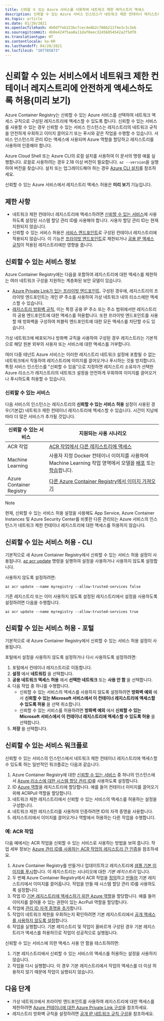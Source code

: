 ```yaml
---
title: 신뢰할 수 있는 Azure 서비스를 사용하여 네트워크 제한 레지스트리 액세스
description: 신뢰할 수 있는 Azure 서비스 인스턴스가 네트워크 제한 컨테이너 레지스트리에 안전하게 액세스하여 이미지를 끌어오거나 푸시할 수 있도록 합니다.
ms.topic: article
ms.date: 01/29/2021
ms.openlocfilehash: 4b0d7feb223bcfcec4e8b2c786b211f4e3c3c3eb
ms.sourcegitcommit: 4b0e424f5aa8a11daf0eec32456854542a2f5df0
ms.translationtype: HT
ms.contentlocale: ko-KR
ms.lasthandoff: 04/20/2021
ms.locfileid: "107785873"
---
```

# <a name="allow-trusted-services-to-securely-access-a-network-restricted-container-registry-preview"></a>신뢰할 수 있는 서비스에서 네트워크 제한 컨테이너 레지스트리에 안전하게 액세스하도록 허용(미리 보기)

Azure Container Registry는 신뢰할 수 있는 Azure 서비스를 선택하여 네트워크 액세스 규칙으로 구성된 레지스트리에 액세스할 수 있도록 합니다. 신뢰할 수 있는 서비스를 사용할 수 있는 경우 신뢰할 수 있는 서비스 인스턴스는 레지스트리의 네트워크 규칙을 안전하게 우회하고 이미지 끌어오기 또는 푸시와 같은 작업을 수행할 수 있습니다. 서비스 인스턴스의 관리 ID는 액세스에 사용되며 Azure 역할을 할당하고 레지스트리를 사용하여 인증해야 합니다.

Azure Cloud Shell 또는 Azure CLI의 로컬 설치를 사용하여 이 문서의 명령 예를 실행합니다. 로컬로 사용하려는 경우 2.18 이상 버전이 필요합니다. `az --version`을 실행하여 버전을 찾습니다. 설치 또는 업그레이드해야 하는 경우 [Azure CLI 설치](/cli/azure/install-azure-cli)를 참조하세요.

신뢰할 수 있는 Azure 서비스에서 레지스트리 액세스 허용은 **미리 보기** 기능입니다.

## <a name="limitations"></a>제한 사항

* 네트워크 제한 컨테이너 레지스트리에 액세스하려면 [신뢰할 수 있는 서비스](#trusted-services)에 사용하도록 설정된 시스템 할당 관리 ID를 사용해야 합니다. 사용자 할당 관리 ID는 현재 지원되지 않습니다.
* 신뢰할 수 있는 서비스 허용은 [서비스 엔드포인트](container-registry-vnet.md)로 구성된 컨테이너 레지스트리에 적용되지 않습니다. 이 기능은 [프라이빗 엔드포인트](container-registry-private-link.md)로 제한되거나 [공용 IP 액세스 규칙](container-registry-access-selected-networks.md)이 적용된 레지스트리에만 영향을 줍니다. 

## <a name="about-trusted-services"></a>신뢰할 수 있는 서비스 정보

Azure Container Registry에는 다음을 포함하여 레지스트리에 대한 액세스를 제한하는 여러 네트워크 구성을 지원하는 계층화된 보안 모델이 있습니다.

* [Azure Private Link가 있는 프라이빗 엔드포인트](container-registry-private-link.md). 구성된 경우에, 레지스트리의 프라이빗 엔드포인트는 개인 IP 주소를 사용하여 가상 네트워크 내의 리소스에만 액세스할 수 있습니다.  
* [레지스트리 방화벽 규칙](container-registry-access-selected-networks.md), 이는 특정 공용 IP 주소 또는 주소 범위에서만 레지스트리의 공용 엔드포인트에 대한 액세스를 허용합니다. 또한 프라이빗 엔드포인트를 사용할 때 방화벽을 구성하여 퍼블릭 엔드포인트에 대한 모든 액세스를 차단할 수도 있습니다.

가상 네트워크에 배포되거나 방화벽 규칙을 사용하여 구성된 경우 레지스트리는 기본적으로 해당 원본 외부의 사용자 또는 서비스에 대한 액세스를 거부합니다. 

여러 다중 테넌트 Azure 서비스는 이러한 레지스트리 네트워크 설정에 포함될 수 없는 네트워크에서 작동하여 레지스트리에 이미지를 끌어오거나 푸시하는 것을 방지합니다. 특정 서비스 인스턴스를 "신뢰할 수 있음"으로 지정하면 레지스트리 소유자가 선택한 Azure 리소스가 레지스트리의 네트워크 설정을 안전하게 우회하여 이미지를 끌어오거나 푸시하도록 허용할 수 있습니다. 

### <a name="trusted-services"></a>신뢰할 수 있는 서비스

다음 서비스의 인스턴스는 레지스트리의 **신뢰할 수 있는 서비스 허용** 설정이 사용된 경우(기본값) 네트워크 제한 컨테이너 레지스트리에 액세스할 수 있습니다. 시간이 지남에 따라 더 많은 서비스가 추가될 것입니다.

|신뢰할 수 있는 서비스  |지원되는 사용 시나리오  |
|---------|---------|
|ACR 작업     | [ACR 작업에서 다른 레지스트리에 액세스](container-registry-tasks-cross-registry-authentication.md)       |
|Machine Learning | 사용자 지정 Docker 컨테이너 이미지를 사용하여 Machine Learning 작업 영역에서 모델을 [배포](../machine-learning/how-to-deploy-custom-docker-image.md) 또는 [학습](../machine-learning/how-to-train-with-custom-image.md)합니다. |
|Azure Container Registry | [다른 Azure Container Registry에서 이미지 가져오기](container-registry-import-images.md#import-from-an-azure-container-registry-in-the-same-ad-tenant) | 

> [!NOTE]
> 현재, 신뢰할 수 있는 서비스 허용 설정을 사용해도 App Service, Azure Container Instances 및 Azure Security Center를 비롯한 다른 관리되는 Azure 서비스의 인스턴스가 네트워크 제한 컨테이너 레지스트리에 대한 액세스를 허용하지 않습니다.

## <a name="allow-trusted-services---cli"></a>신뢰할 수 있는 서비스 허용 - CLI

기본적으로 새 Azure Container Registry에서 신뢰할 수 있는 서비스 허용 설정이 사용됩니다. [az acr update](/cli/azure/acr#az_acr_update) 명령을 실행하여 설정을 사용하거나 사용하지 않도록 설정합니다.

사용하지 않도록 설정하려면:

```azurecli
az acr update --name myregistry --allow-trusted-services false
```

기존 레지스트리 또는 이미 사용하지 않도록 설정된 레지스트리에서 설정을 사용하도록 설정하려면 다음을 수행합니다.

```azurecli
az acr update --name myregistry --allow-trusted-services true
```

## <a name="allow-trusted-services---portal"></a>신뢰할 수 있는 서비스 허용 - 포털

기본적으로 새 Azure Container Registry에서 신뢰할 수 있는 서비스 허용 설정이 사용됩니다. 

포털에서 설정을 사용하지 않도록 설정하거나 다시 사용하도록 설정하려면:

1. 포털에서 컨테이너 레지스트리로 이동합니다.
1. **설정** 에서 **네트워킹** 을 선택합니다. 
1. **공용 네트워크 액세스 허용** 에서 **선택한 네트워크** 또는 **사용 안 함** 을 선택합니다.
1. 다음 작업 중 하나를 수행합니다.
    * 신뢰할 수 있는 서비스의 액세스를 사용하지 않도록 설정하려면 **방화벽 예외** 에서 **신뢰할 수 있는 Microsoft 서비스에서 이 컨테이너 레지스트리에 액세스할 수 있도록 허용** 을 선택 취소합니다. 
    * 신뢰할 수 있는 서비스를 허용하려면 **방화벽 예외** 에서 **신뢰할 수 있는 Microsoft 서비스에서 이 컨테이너 레지스트리에 액세스할 수 있도록 허용** 을 선택합니다.
1. **저장** 을 선택합니다.

## <a name="trusted-services-workflow"></a>신뢰할 수 있는 서비스 워크플로

신뢰할 수 있는 서비스의 인스턴스에서 네트워크 제한 컨테이너 레지스트리에 액세스할 수 있도록 하는 일반적인 워크플로는 다음과 같습니다.

1. Azure Container Registry에 대한 [신뢰할 수 있는 서비스](#trusted-services) 중 하나의 인스턴스에서 [Azure 리소스에 대한 시스템 할당 관리 ID](../active-directory/managed-identities-azure-resources/overview.md)를 사용하도록 설정합니다.
1. ID [Azure 역할](container-registry-roles.md)을 레지스트리에 할당합니다. 예를 들어 컨테이너 이미지를 끌어오기 위해 ACRPull 역할을 할당합니다.
1. 네트워크 제한 레지스트리에서 신뢰할 수 있는 서비스의 액세스를 허용하는 설정을 구성합니다.
1. 네트워크 제한 레지스트리를 사용하여 인증하려면 ID의 자격 증명을 사용합니다. 
1. 레지스트리에서 이미지를 끌어오거나 역할에서 허용하는 다른 작업을 수행합니다.

### <a name="example-acr-tasks"></a>예: ACR 작업

다음 예에서는 ACR 작업을 신뢰할 수 있는 서비스로 사용하는 방법을 보여 줍니다. 작업 세부 정보는 [Azure 관리 ID를 사용하는 ACR 작업의 레지스트리 간 인증](container-registry-tasks-cross-registry-authentication.md)을 참조하세요.

1. Azure Container Registry를 만들거나 업데이트하고 레지스트리에 [샘플 기본 이미지를 푸시](container-registry-tasks-cross-registry-authentication.md#prepare-base-registry)합니다. 이 레지스트리는 시나리오에 대한 *기본 레지스트리* 입니다.
1. 두 번째 Azure Container Registry에서 ACR 작업을 [정의](container-registry-tasks-cross-registry-authentication.md#define-task-steps-in-yaml-file)하고 [만들어](container-registry-tasks-cross-registry-authentication.md#option-2-create-task-with-system-assigned-identity) 기본 레지스트리에서 이미지를 끌어옵니다. 작업을 만들 때 시스템 할당 관리 ID를 사용하도록 설정합니다.
1. 작업 ID [기본 레지스트리에 액세스하기 위한 Azure 역할](container-registry-tasks-authentication-managed-identity.md#3-grant-the-identity-permissions-to-access-other-azure-resources)을 할당합니다. 예를 들어 이미지를 끌어올 수 있는 권한이 있는 AcrPull 역할을 할당합니다.
1. 작업에 [관리 ID 자격 증명을 추가](container-registry-tasks-authentication-managed-identity.md#4-optional-add-credentials-to-the-task)합니다.
1. 작업이 네트워크 제한을 우회하는지 확인하려면 기본 레지스트리에서 [공개 액세스를 사용하지 않도록 설정](container-registry-access-selected-networks.md#disable-public-network-access)합니다.
1. 작업을 실행합니다. 기본 레지스트리 및 작업이 올바르게 구성된 경우 기본 레지스트리가 액세스를 허용하므로 작업이 성공적으로 실행됩니다.

신뢰할 수 있는 서비스에 의한 액세스 사용 안 함을 테스트하려면:

1. 기본 레지스트리에서 신뢰할 수 있는 서비스의 액세스를 허용하는 설정을 사용하지 않습니다.
1. 작업을 다시 실행합니다. 이 경우 기본 레지스트리에서 작업의 액세스를 더 이상 허용하지 않기 때문에 작업이 실행되지 않습니다.

## <a name="next-steps"></a>다음 단계

* 가상 네트워크에서 프라이빗 엔드포인트를 사용하여 레지스트리에 대한 액세스를 제한하려면 [Azure 컨테이너에 대한 Azure Private Link 구성](container-registry-private-link.md)을 참조하세요.
* 레지스트리 방화벽 규칙을 설정하려면 [공개 IP 네트워크 규칙 구성](container-registry-access-selected-networks.md)을 참조하세요.
